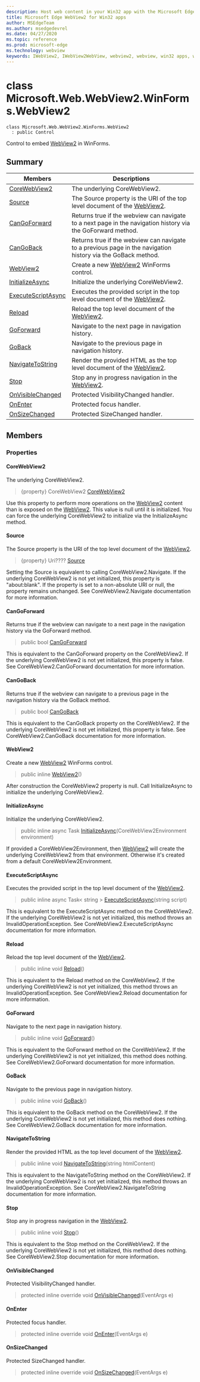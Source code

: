 ```yaml
---
description: Host web content in your Win32 app with the Microsoft Edge WebView2 control
title: Microsoft Edge WebView2 for Win32 apps
author: MSEdgeTeam
ms.author: msedgedevrel
ms.date: 04/27/2020
ms.topic: reference
ms.prod: microsoft-edge
ms.technology: webview
keywords: IWebView2, IWebView2WebView, webview2, webview, win32 apps, win32, edge, ICoreWebView2, ICoreWebView2Controller, browser control, edge html
---
```


# class Microsoft.Web.WebView2.WinForms.WebView2 

```
class Microsoft.Web.WebView2.WinForms.WebView2
  : public Control
```

Control to embed [WebView2]() in WinForms.

## Summary

 Members                        | Descriptions
--------------------------------|---------------------------------------------
[CoreWebView2](#corewebview2) | The underlying CoreWebView2.
[Source](#source) | The Source property is the URI of the top level document of the [WebView2]().
[CanGoForward](#cangoforward) | Returns true if the webview can navigate to a next page in the navigation history via the GoForward method.
[CanGoBack](#cangoback) | Returns true if the webview can navigate to a previous page in the navigation history via the GoBack method.
[WebView2](#webview2) | Create a new [WebView2]() WinForms control.
[InitializeAsync](#initializeasync) | Initialize the underlying CoreWebView2.
[ExecuteScriptAsync](#executescriptasync) | Executes the provided script in the top level document of the [WebView2]().
[Reload](#reload) | Reload the top level document of the [WebView2]().
[GoForward](#goforward) | Navigate to the next page in navigation history.
[GoBack](#goback) | Navigate to the previous page in navigation history.
[NavigateToString](#navigatetostring) | Render the provided HTML as the top level document of the [WebView2]().
[Stop](#stop) | Stop any in progress navigation in the [WebView2]().
[OnVisibleChanged](#onvisiblechanged) | Protected VisibilityChanged handler.
[OnEnter](#onenter) | Protected focus handler.
[OnSizeChanged](#onsizechanged) | Protected SizeChanged handler.

## Members

### Properties

#### CoreWebView2 

The underlying CoreWebView2.

> {property} CoreWebView2 [CoreWebView2](#corewebview2)

Use this property to perform more operations on the [WebView2]() content than is exposed on the [WebView2](). This value is null until it is initialized. You can force the underlying CoreWebView2 to initialize via the InitializeAsync method.

#### Source 

The Source property is the URI of the top level document of the [WebView2]().

> {property} Uri???? [Source](#source)

Setting the Source is equivalent to calling CoreWebView2.Navigate. If the underlying CoreWebView2 is not yet initialized, this property is "about:blank". If the property is set to a non-absolute URI or null, the property remains unchanged. See CoreWebView2.Navigate documentation for more information.

#### CanGoForward 

Returns true if the webview can navigate to a next page in the navigation history via the GoForward method.

> public bool [CanGoForward](#cangoforward)

This is equivalent to the CanGoForward property on the CoreWebView2. If the underlying CoreWebView2 is not yet initialized, this property is false. See CoreWebView2.CanGoForward documentation for more information.

#### CanGoBack 

Returns true if the webview can navigate to a previous page in the navigation history via the GoBack method.

> public bool [CanGoBack](#cangoback)

This is equivalent to the CanGoBack property on the CoreWebView2. If the underlying CoreWebView2 is not yet initialized, this property is false. See CoreWebView2.CanGoBack documentation for more information.

#### WebView2 

Create a new [WebView2]() WinForms control.

> public inline  [WebView2](#webview2)()

After construction the CoreWebView2 property is null. Call InitializeAsync to initialize the underlying CoreWebView2.

#### InitializeAsync 

Initialize the underlying CoreWebView2.

> public inline async Task [InitializeAsync](#initializeasync)(CoreWebView2Environment environment)

If provided a CoreWebView2Environment, then [WebView2]() will create the underlying CoreWebView2 from that environment. Otherwise it's created from a default CoreWebView2Environment.

#### ExecuteScriptAsync 

Executes the provided script in the top level document of the [WebView2]().

> public inline async Task< string > [ExecuteScriptAsync](#executescriptasync)(string script)

This is equivalent to the ExecuteScriptAsync method on the CoreWebView2. If the underlying CoreWebView2 is not yet initialized, this method throws an InvalidOperationException. See CoreWebView2.ExecuteScriptAsync documentation for more information.

#### Reload 

Reload the top level document of the [WebView2]().

> public inline void [Reload](#reload)()

This is equivalent to the Reload method on the CoreWebView2. If the underlying CoreWebView2 is not yet initialized, this method throws an InvalidOperationException. See CoreWebView2.Reload documentation for more information.

#### GoForward 

Navigate to the next page in navigation history.

> public inline void [GoForward](#goforward)()

This is equivalent to the GoForward method on the CoreWebView2. If the underlying CoreWebView2 is not yet initialized, this method does nothing. See CoreWebView2.GoForward documentation for more information.

#### GoBack 

Navigate to the previous page in navigation history.

> public inline void [GoBack](#goback)()

This is equivalent to the GoBack method on the CoreWebView2. If the underlying CoreWebView2 is not yet initialized, this method does nothing. See CoreWebView2.GoBack documentation for more information.

#### NavigateToString 

Render the provided HTML as the top level document of the [WebView2]().

> public inline void [NavigateToString](#navigatetostring)(string htmlContent)

This is equivalent to the NavigateToString method on the CoreWebView2. If the underlying CoreWebView2 is not yet initialized, this method throws an InvalidOperationException. See CoreWebView2.NavigateToString documentation for more information.

#### Stop 

Stop any in progress navigation in the [WebView2]().

> public inline void [Stop](#stop)()

This is equivalent to the Stop method on the CoreWebView2. If the underlying CoreWebView2 is not yet initialized, this method does nothing. See CoreWebView2.Stop documentation for more information.

#### OnVisibleChanged 

Protected VisibilityChanged handler.

> protected inline override void [OnVisibleChanged](#onvisiblechanged)(EventArgs e)

#### OnEnter 

Protected focus handler.

> protected inline override void [OnEnter](#onenter)(EventArgs e)

#### OnSizeChanged 

Protected SizeChanged handler.

> protected inline override void [OnSizeChanged](#onsizechanged)(EventArgs e)

